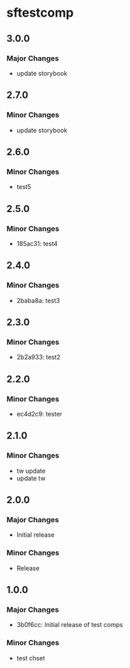 # sftestcomp

## 3.0.0

### Major Changes

- update storybook

## 2.7.0

### Minor Changes

- update storybook

## 2.6.0

### Minor Changes

- test5

## 2.5.0

### Minor Changes

- 185ac31: test4

## 2.4.0

### Minor Changes

- 2baba8a: test3

## 2.3.0

### Minor Changes

- 2b2a933: test2

## 2.2.0

### Minor Changes

- ec4d2c9: tester

## 2.1.0

### Minor Changes

- tw update
- update tw

## 2.0.0

### Major Changes

- Initial release

### Minor Changes

- Release

## 1.0.0

### Major Changes

- 3b0f6cc: Initial release of test comps

### Minor Changes

- test chset

